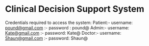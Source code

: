 # Clinical Decision Support System
Credentials required to access the system:
Patient:- username: pound@gmail.com :- password : pound@
Admin:- username: Kate@gmail.com :- password: Kate@
Doctor:- username: Shaun@gmail.com :- password: Shaun@
